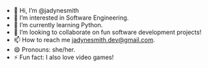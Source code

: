 - 👋 Hi, I’m @jadynesmith
- 👀 I’m interested in Software Engineering.
- 🌱 I’m currently learning Python.
- 💞️ I’m looking to collaborate on fun software development projects!
- 📫 How to reach me jadynesmith.dev@gmail.com.
- 😄 Pronouns: she/her.
- ⚡ Fun fact: I also love video games!

<!---
jadynesmith/jadynesmith is a ✨ special ✨ repository because its `README.md` (this file) appears on your GitHub profile.
You can click the Preview link to take a look at your changes.
--->
